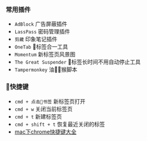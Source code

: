 
### 常用插件
- `AdBlock`  广告屏蔽插件
- `LassPass` 密码管理插件
- `剪藏`  印象笔记插件
- `OneTab` 标签合一工具
- `Momentum` 新标签页风景图
- `The Great Suspender` 标签长时间不用自动停止工具
- `Tampermonkey` 油猴脚本

### 快捷键
- `cmd + 点击书签` 新标签页打开
- `cmd + w` 关闭当前标签页
- `cmd + t` 新建标签页
- `cmd + shift + t` 恢复最近关闭的标签
- [mac下chrome快捷键大全](https://www.cnblogs.com/s496987839/p/5068015.html)
